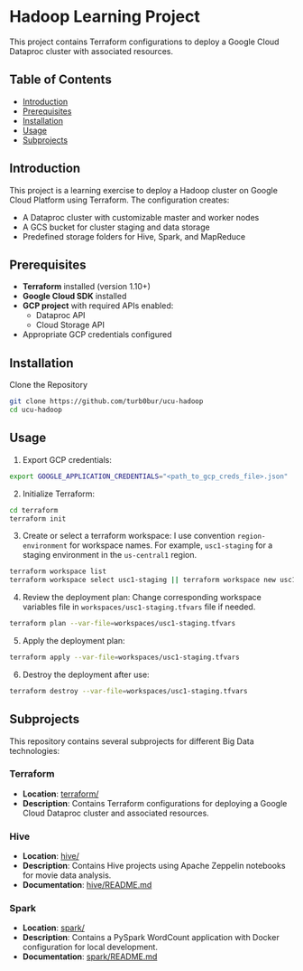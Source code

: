# Hadoop Learning Project
This project contains Terraform configurations to deploy a Google Cloud Dataproc cluster with associated resources.

## Table of Contents
- [Introduction](#introduction)
- [Prerequisites](#prerequisites)
- [Installation](#installation)
- [Usage](#usage)
- [Subprojects](#subprojects)

## Introduction
This project is a learning exercise to deploy a Hadoop cluster on Google Cloud Platform using Terraform. 
The configuration creates:
- A Dataproc cluster with customizable master and worker nodes
- A GCS bucket for cluster staging and data storage
- Predefined storage folders for Hive, Spark, and MapReduce

## Prerequisites

- **Terraform** installed (version 1.10+)
- **Google Cloud SDK** installed
- **GCP project** with required APIs enabled:
  - Dataproc API
  - Cloud Storage API
- Appropriate GCP credentials configured

## Installation
Clone the Repository
```bash
git clone https://github.com/turb0bur/ucu-hadoop
cd ucu-hadoop
```

## Usage
1. Export GCP credentials:
```bash
export GOOGLE_APPLICATION_CREDENTIALS="<path_to_gcp_creds_file>.json"
```

2. Initialize Terraform:
```bash
cd terraform
terraform init
```

3. Create or select a terraform workspace:
I use convention `region-environment` for workspace names. For example, `usc1-staging` for a staging environment in the `us-central1` region.
```bash
terraform workspace list
terraform workspace select usc1-staging || terraform workspace new usc1-staging
```

4. Review the deployment plan:
Change corresponding workspace variables file in `workspaces/usc1-staging.tfvars` file if needed.
```bash
terraform plan --var-file=workspaces/usc1-staging.tfvars 
```

5. Apply the deployment plan:
```bash
terraform apply --var-file=workspaces/usc1-staging.tfvars
```

6. Destroy the deployment after use:
```bash
terraform destroy --var-file=workspaces/usc1-staging.tfvars
```

## Subprojects

This repository contains several subprojects for different Big Data technologies:

### Terraform
- **Location**: [terraform/](terraform/)
- **Description**: Contains Terraform configurations for deploying a Google Cloud Dataproc cluster and associated resources.

### Hive
- **Location**: [hive/](hive/)
- **Description**: Contains Hive projects using Apache Zeppelin notebooks for movie data analysis.
- **Documentation**: [hive/README.md](hive/README.md)

### Spark
- **Location**: [spark/](spark/)
- **Description**: Contains a PySpark WordCount application with Docker configuration for local development.
- **Documentation**: [spark/README.md](spark/README.md)
